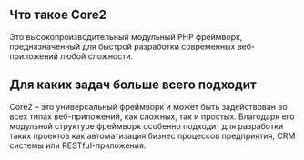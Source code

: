 ## Что такое Сore2

Это высокопроизводительный модульный PHP фреймворк, предназначенный для быстрой разработки современных веб-приложений любой сложности.

## Для каких задач больше всего подходит

Core2 – это универсальный фреймворк и может быть задействован во всех типах веб-приложений, как сложных, так и простых. 
Благодаря его модульной структуре фреймворк особенно подходит для разработки таких проектов как автоматизация бизнес процессов предприятия, CRM системы или RESTful-приложения.